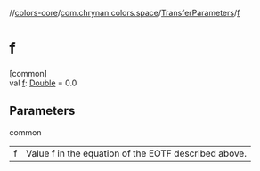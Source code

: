 //[colors-core](../../../index.md)/[com.chrynan.colors.space](../index.md)/[TransferParameters](index.md)/[f](f.md)

# f

[common]\
val [f](f.md): [Double](https://kotlinlang.org/api/latest/jvm/stdlib/kotlin/-double/index.html) = 0.0

## Parameters

common

| | |
|---|---|
| f | Value f in the equation of the EOTF described above. |
